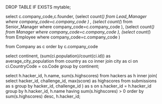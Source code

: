 DROP TABLE IF EXISTS mytable;


select  c.company_code,c.founder,
(select count(*) from Lead_Manager where company_code=c.company_code  ) ,
(select count(*) from Senior_Manager where company_code=c.company_code  ),
(select count(*) from Manager where company_code=c.company_code  ),
(select count(*) from Employee  where company_code=c.company_code  )


from  Company as c order by c.company_code


select continent, (sum(ci.population)/count(ci.id)) as average_city_population
from country as co
inner join city as ci
on ci.CountryCode = co.Code
group by continent;

                   
                   
select h.hacker_id, h.name, sum(s.highscores) from hackers as h
inner join(
    select hacker_id, challenge_id, max(score) as highscores from submissions as s
    group by hacker_id, challenge_id
) as s
on s.hacker_id = h.hacker_id
group by h.hacker_id, h.name
having sum(s.highscores) > 0
order by
sum(s.highscores) desc, h.hacker_id;